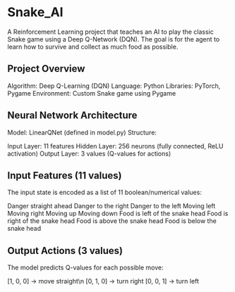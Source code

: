 # Snake_AI

A Reinforcement Learning project that teaches an AI to play the classic Snake game using a Deep Q-Network (DQN). The goal is for the agent to learn how to survive and collect as much food as possible.

## Project Overview

Algorithm: Deep Q-Learning (DQN)
Language: Python
Libraries: PyTorch, Pygame
Environment: Custom Snake game using Pygame
## Neural Network Architecture

Model: LinearQNet (defined in model.py)
Structure:

Input Layer: 11 features
Hidden Layer: 256 neurons (fully connected, ReLU activation)
Output Layer: 3 values (Q-values for actions)
## Input Features (11 values)
The input state is encoded as a list of 11 boolean/numerical values:

Danger straight ahead
Danger to the right
Danger to the left
Moving left
Moving right
Moving up
Moving down
Food is left of the snake head
Food is right of the snake head
Food is above the snake head
Food is below the snake head
## Output Actions (3 values)
The model predicts Q-values for each possible move:

[1, 0, 0] → move straight\n
[0, 1, 0] → turn right
[0, 0, 1] → turn left
